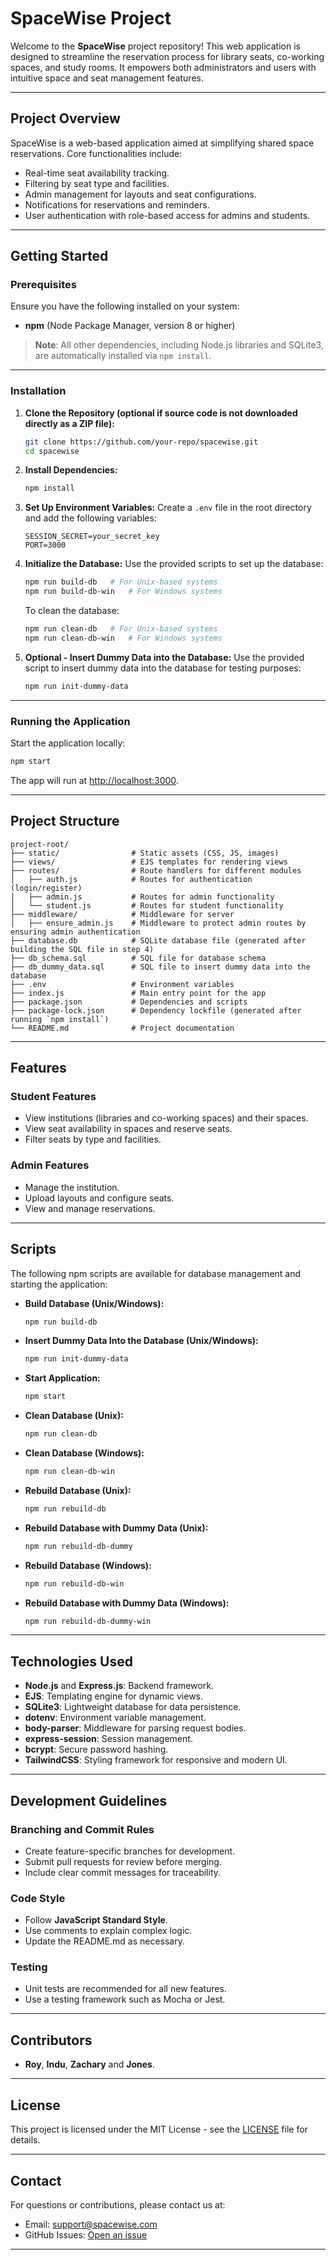 # SpaceWise Project

Welcome to the **SpaceWise** project repository! This web application is designed to streamline the reservation process for library seats, co-working spaces, and study rooms. It empowers both administrators and users with intuitive space and seat management features.

---

## **Project Overview**

SpaceWise is a web-based application aimed at simplifying shared space reservations. Core functionalities include:

- Real-time seat availability tracking.
- Filtering by seat type and facilities.
- Admin management for layouts and seat configurations.
- Notifications for reservations and reminders.
- User authentication with role-based access for admins and students.

---

## **Getting Started**

### Prerequisites

Ensure you have the following installed on your system:
- **npm** (Node Package Manager, version 8 or higher)
> **Note**: All other dependencies, including Node.js libraries and SQLite3, are automatically installed via `npm install`.

---

### Installation

1. **Clone the Repository (optional if source code is not downloaded directly as a ZIP file):**
   ```bash
   git clone https://github.com/your-repo/spacewise.git
   cd spacewise
   ```

2. **Install Dependencies:**
   ```bash
   npm install
   ```

3. **Set Up Environment Variables:**
   Create a `.env` file in the root directory and add the following variables:
   ```env
   SESSION_SECRET=your_secret_key
   PORT=3000
   ```

4. **Initialize the Database:**
   Use the provided scripts to set up the database:
   ```bash
   npm run build-db   # For Unix-based systems
   npm run build-db-win   # For Windows systems
   ```

   To clean the database:
   ```bash
   npm run clean-db   # For Unix-based systems
   npm run clean-db-win   # For Windows systems
   ```

5. **Optional - Insert Dummy Data into the Database:**
   Use the provided script to insert dummy data into the database for testing purposes:
   ```bash
   npm run init-dummy-data
   ```

---

### Running the Application

Start the application locally:
```bash
npm start
```

The app will run at [http://localhost:3000](http://localhost:3000).

---

## **Project Structure**

```
project-root/
├── static/                # Static assets (CSS, JS, images)
├── views/                 # EJS templates for rendering views
├── routes/                # Route handlers for different modules
│   ├── auth.js            # Routes for authentication (login/register)
│   ├── admin.js           # Routes for admin functionality
│   └── student.js         # Routes for student functionality
├── middleware/            # Middleware for server
│   ├── ensure_admin.js    # Middleware to protect admin routes by ensuring admin authentication
├── database.db            # SQLite database file (generated after building the SQL file in step 4)
├── db_schema.sql          # SQL file for database schema
├── db_dummy_data.sql      # SQL file to insert dummy data into the database
├── .env                   # Environment variables
├── index.js               # Main entry point for the app
├── package.json           # Dependencies and scripts
├── package-lock.json      # Dependency lockfile (generated after running `npm install`)
└── README.md              # Project documentation
```

---

## **Features**

### Student Features
- View institutions (libraries and co-working spaces) and their spaces.
- View seat availability in spaces and reserve seats.
- Filter seats by type and facilities.

### Admin Features
- Manage the institution.
- Upload layouts and configure seats.
- View and manage reservations.

---

## **Scripts**

The following npm scripts are available for database management and starting the application:

- **Build Database (Unix/Windows):**
  ```bash
  npm run build-db
  ```
- **Insert Dummy Data Into the Database (Unix/Windows):**
  ```bash
  npm run init-dummy-data
  ```
- **Start Application:**
  ```bash
  npm start
  ```
- **Clean Database (Unix):**
  ```bash
  npm run clean-db
  ```
- **Clean Database (Windows):**
  ```bash
  npm run clean-db-win
  ```
- **Rebuild Database (Unix):**
  ```bash
  npm run rebuild-db
  ```
- **Rebuild Database with Dummy Data (Unix):**
  ```bash
  npm run rebuild-db-dummy
  ```
- **Rebuild Database (Windows):**
  ```bash
  npm run rebuild-db-win
  ```
- **Rebuild Database with Dummy Data (Windows):**
  ```bash
  npm run rebuild-db-dummy-win
  ```

---

## **Technologies Used**

- **Node.js** and **Express.js**: Backend framework.
- **EJS**: Templating engine for dynamic views.
- **SQLite3**: Lightweight database for data persistence.
- **dotenv**: Environment variable management.
- **body-parser**: Middleware for parsing request bodies.
- **express-session**: Session management.
- **bcrypt**: Secure password hashing.
- **TailwindCSS**: Styling framework for responsive and modern UI.

---

## **Development Guidelines**

### Branching and Commit Rules
- Create feature-specific branches for development.
- Submit pull requests for review before merging.
- Include clear commit messages for traceability.

### Code Style
- Follow **JavaScript Standard Style**.
- Use comments to explain complex logic.
- Update the README.md as necessary.

### Testing
- Unit tests are recommended for all new features.
- Use a testing framework such as Mocha or Jest.

---

## **Contributors**
- **Roy**, **Indu**, **Zachary** and **Jones**.

---

## **License**
This project is licensed under the MIT License - see the [LICENSE](LICENSE) file for details.

---

## **Contact**
For questions or contributions, please contact us at:
- Email: support@spacewise.com
- GitHub Issues: [Open an issue](https://github.com/your-repo/spacewise/issues)

---
